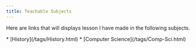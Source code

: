 ```yaml
---
title: Teachable Subjects
---
```


Here are links that will displays lesson I have made in the following subjects.

<div class="subjects-list">
  * [History](/tags/History.html)
<!--  * [Geography](/tags/Geography.html) -->
  * [Computer Science](/tags/Comp-Sci.html)
<!-- * [Music](/tags/Music.html) -->
</div>
